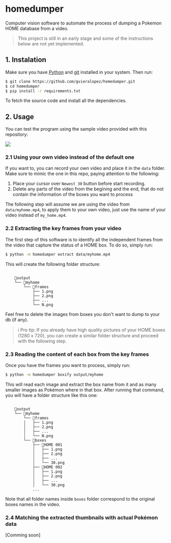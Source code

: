 # homedumper

Computer vision software to automate the process of dumping a Pokemon HOME 
database from a video. 

> This project is still in an early stage and some of the
> instructions below are not yet implemented. 

## 1. Instalation

Make sure you have [Python](https://www.python.org/downloads/) and 
[git](https://git-scm.com/downloads) installed in your system. Then run:

```bash
$ git clone https://github.com/gvieralopez/homedumper.git
$ cd homedumper
$ pip install -r requirements.txt
```

To fetch the source code and install all the dependencies.

## 2. Usage

You can test the program using the sample video provided with this repository:

![](resources/myhome.gif)

### 2.1 Using your own video instead of the default one

If you want to, you can record your own video and place it in the `data` folder. 
Make sure to mimic the one in this repo, paying attention to the following:

1. Place your cursor over `Newest 30` button before start recording.
2. Delete any parts of the video from the begining and the end, that do not contain 
the information of the boxes you want to process

The following step will assume we are using the video from `data/myhome.mp4`,
to apply them to your own video, just use the name of your video instead of
`my_home.mp4`.


### 2.2 Extracting the key frames from your video

The first step of this software is to identify all the independent frames from the video
that capture the status of a HOME box. To do so, simply run:

```bash
$ python -m homedumper extract data/myhome.mp4
```

This will create the following folder structure:

```

    📁output                  
    └── 📁myhome          
        └── 📁frames
            ├── 1.png
            ├── 2.png
            ├── ...
            └── N.png
```

Feel free to delete the images from boxes you don't want to dump to your db (if any).

> ℹ️ Pro tip: If you already have high quality pictures of your HOME boxes (1280 
> x 720), you can create a similar folder structure and proceed with the 
> following step.

### 2.3 Reading the content of each box from the key frames

Once you have the frames you want to process, simply run:

```bash
$ python -m homedumper boxify output/myhome
```

This will read each image and extract the box name from it and as many smaller images
as Pokémon where in that box. After running that command, you will have a folder structure
like this one:

```

    📁output                  
    └── 📁myhome          
        └── 📁frames
        │   ├── 1.png
        │   ├── 2.png
        │   ├── ...
        │   └── N.png
        └── 📁boxes
            ├── 📁HOME 001
            │   ├── 1.png
            │   ├── 2.png
            │   ├── ...
            │   └── 30.png
            ├── 📁HOME 002
            │   ├── 1.png
            │   ├── 2.png
            │   ├── ...
            │   └── 30.png
            ...
```

Note that all folder names inside `boxes` folder correspond to the original boxes names in
the video.


### 2.4 Matching the extracted thumbnails with actual Pokémon data

[Comming soon]
